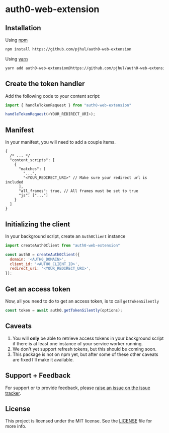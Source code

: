 # auth0-web-extension

## Installation

Using [npm](https://npmjs.org)

```sh
npm install https://github.com/pjhul/auth0-web-extension
```

Using [yarn](https://yarnpkg.com)

```sh
yarn add auth0-web-extension@https://github.com/pjhul/auth0-web-extension
```

## Create the token handler

Add the following code to your content script:

```js
import { handleTokenRequest } from "auth0-web-extension"

handleTokenRequest(<YOUR_REDIRECT_URI>);
```

## Manifest

In your manifest, you will need to add a couple items.

```jsonc
{
  /* ... */
  "content_scripts": [
    {
      "matches": [
        "...",
        "<YOUR_REDIRECT_URI>" // Make sure your redirect url is included
      ],
      "all_frames": true, // All frames must be set to true
      "js": ["..."]
    }
  ]
}
```

## Initializing the client

In your background script, create an `Auth0Client` instance

```js
import createAuth0Client from "auth0-web-extension"

const auth0 = createAuth0Client({
  domain: '<AUTH0_DOMAIN>',
  client_id: '<AUTH0_CLIENT_ID>',
  redirect_uri: '<YOUR_REDIRECT_URI>',
});
```

## Get an access token

Now, all you need to do to get an access token, is to call `getTokenSilently`

```js
const token = await auth0.getTokenSilently(options);
```

## Caveats

1. You will **only** be able to retrieve access tokens in your background script if there is at least one instance of your service worker running.
2. We don't yet support refresh tokens, but this should be coming soon.
3. This package is not on npm yet, but after some of these other caveats are fixed I'll make it available.

## Support + Feedback

For support or to provide feedback, please [raise an issue on the issue tracker](https://github.com/pjhul/auth0-web-extension/issues).

## License

This project is licensed under the MIT license. See the [LICENSE](https://github.com/pjhul/auth0-web-extension/blob/main/LICENSE) file for more info.
